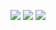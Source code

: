 ![](http://github-profile-summary-cards.vercel.app/api/cards/stats?username=LuaRBXBot&theme=monokai)
![](http://github-profile-summary-cards.vercel.app/api/cards/most-commit-language?username=LuaRBXBot&theme=monokai&exclude=exclude)
![](https://komarev.com/ghpvc/?username=your-github-LuaRBXBot)
